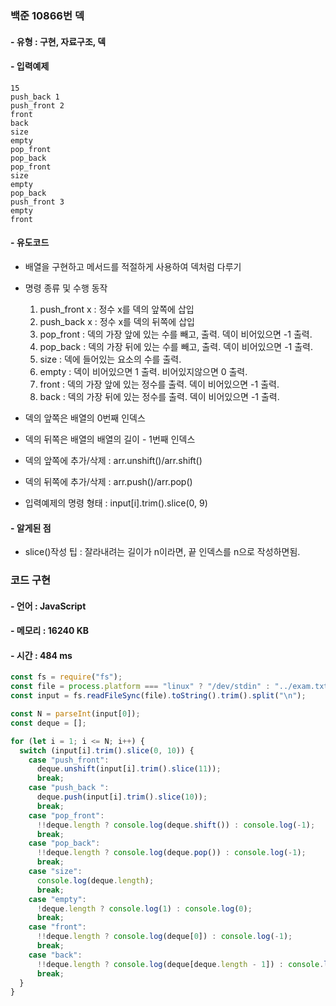 ### 백준 10866번 덱

#### - 유형 : 구현, 자료구조, 덱

#### - 입력예제

```
15
push_back 1
push_front 2
front
back
size
empty
pop_front
pop_back
pop_front
size
empty
pop_back
push_front 3
empty
front
```

#### - 유도코드

- 배열을 구현하고 메서드를 적절하게 사용하여 덱처럼 다루기
- 명령 종류 및 수행 동작

  1. push_front x : 정수 x를 덱의 앞쪽에 삽입
  2. push_back x : 정수 x를 덱의 뒤쪽에 삽입
  3. pop_front : 덱의 가장 앞에 있는 수를 빼고, 출력. 덱이 비어있으면 -1 출력.
  4. pop_back : 덱의 가장 뒤에 있는 수를 빼고, 출력. 덱이 비어있으면 -1 출력.
  5. size : 덱에 들어있는 요소의 수를 출력.
  6. empty : 덱이 비어있으면 1 출력. 비어있지않으면 0 출력.
  7. front : 덱의 가장 앞에 있는 정수를 출력. 덱이 비어있으면 -1 출력.
  8. back : 덱의 가장 뒤에 있는 정수를 출력. 덱이 비어있으면 -1 출력.

- 덱의 앞쪽은 배열의 0번째 인덱스
- 덱의 뒤쪽은 배열의 배열의 길이 - 1번째 인덱스
- 덱의 앞쪽에 추가/삭제 : arr.unshift()/arr.shift()
- 덱의 뒤쪽에 추가/삭제 : arr.push()/arr.pop()

- 입력예제의 명령 형태 : input[i].trim().slice(0, 9)

#### - 알게된 점

- slice()작성 팁 : 잘라내려는 길이가 n이라면, 끝 인덱스를 n으로 작성하면됨.

### 코드 구현

#### - 언어 : JavaScript

#### - 메모리 : 16240 KB

#### - 시간 : 484 ms

```js
const fs = require("fs");
const file = process.platform === "linux" ? "/dev/stdin" : "../exam.txt";
const input = fs.readFileSync(file).toString().trim().split("\n");

const N = parseInt(input[0]);
const deque = [];

for (let i = 1; i <= N; i++) {
  switch (input[i].trim().slice(0, 10)) {
    case "push_front":
      deque.unshift(input[i].trim().slice(11));
      break;
    case "push_back ":
      deque.push(input[i].trim().slice(10));
      break;
    case "pop_front":
      !!deque.length ? console.log(deque.shift()) : console.log(-1);
      break;
    case "pop_back":
      !!deque.length ? console.log(deque.pop()) : console.log(-1);
      break;
    case "size":
      console.log(deque.length);
      break;
    case "empty":
      !deque.length ? console.log(1) : console.log(0);
      break;
    case "front":
      !!deque.length ? console.log(deque[0]) : console.log(-1);
      break;
    case "back":
      !!deque.length ? console.log(deque[deque.length - 1]) : console.log(-1);
      break;
  }
}
```
